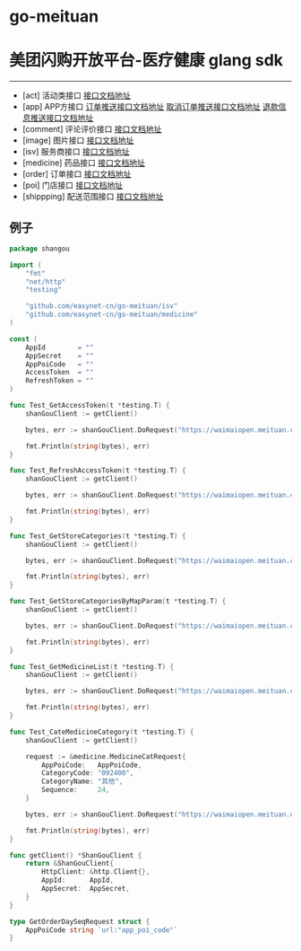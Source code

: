 # go-meituan 
# 美团闪购开放平台-医疗健康 glang sdk

---

- [act] 活动类接口 [接口文档地址](https://open-shangou.meituan.com/home/doc/medical/25) 
- [app] APP方接口 [订单推送接口文档地址](https://open-shangou.meituan.com/home/doc/medical/27)  [取消订单推送接口文档地址](https://open-shangou.meituan.com/home/doc/medical/28) [退款信息推送接口文档地址](https://open-shangou.meituan.com/home/doc/medical/29) 
- [comment] 评论评价接口 [接口文档地址](https://open-shangou.meituan.com/home/doc/medical/24) 
- [image] 图片接口 [接口文档地址](https://open-shangou.meituan.com/home/doc/medical/30) 
- [isv] 服务商接口 [接口文档地址](https://open-shangou.meituan.com/home/guide/medical/10686) 
- [medicine] 药品接口 [接口文档地址](https://open-shangou.meituan.com/home/doc/medical/23) 
- [order] 订单接口 [接口文档地址](https://open-shangou.meituan.com/home/doc/medical/26) 
- [poi] 门店接口 [接口文档地址](https://open-shangou.meituan.com/home/doc/medical/21) 
- [shippping] 配送范围接口 [接口文档地址](https://open-shangou.meituan.com/home/doc/medical/22) 

## 例子

```go
package shangou

import (
	"fmt"
	"net/http"
	"testing"

	"github.com/easynet-cn/go-meituan/isv"
	"github.com/easynet-cn/go-meituan/medicine"
)

const (
	AppId        = ""
	AppSecret    = ""
	AppPoiCode   = ""
	AccessToken  = ""
	RefreshToken = ""
)

func Test_GetAccessToken(t *testing.T) {
	shanGouClient := getClient()

	bytes, err := shanGouClient.DoRequest("https://waimaiopen.meituan.com/api/v1/oauth/authorize", "GET", "", &isv.GetAccessTokenRequest{AppPoiCode: AppPoiCode, ResponseType: "token"})

	fmt.Println(string(bytes), err)
}

func Test_RefreshAccessToken(t *testing.T) {
	shanGouClient := getClient()

	bytes, err := shanGouClient.DoRequest("https://waimaiopen.meituan.com/api/v1/oauth/token", "POST", "", &isv.RefreshAccessTokenRequest{GrantType: "refresh_token", RefreshToken: RefreshToken})

	fmt.Println(string(bytes), err)
}

func Test_GetStoreCategories(t *testing.T) {
	shanGouClient := getClient()

	bytes, err := shanGouClient.DoRequest("https://waimaiopen.meituan.com/api/v1/medicineCat/list", "GET", "", &medicine.MedicineCatListRequest{AppPoiCode: AppPoiCode})

	fmt.Println(string(bytes), err)
}

func Test_GetStoreCategoriesByMapParam(t *testing.T) {
	shanGouClient := getClient()

	bytes, err := shanGouClient.DoRequest("https://waimaiopen.meituan.com/api/v1/medicineCat/list", "GET", "", map[string]interface{}{"app_poi_code": AppPoiCode})

	fmt.Println(string(bytes), err)
}

func Test_GetMedicineList(t *testing.T) {
	shanGouClient := getClient()

	bytes, err := shanGouClient.DoRequest("https://waimaiopen.meituan.com/api/v1/medicine/list", "GET", AccessToken, &medicine.MedicineListRequest{AppPoiCode: AppPoiCode, Offset: 0, Limit: 200})

	fmt.Println(string(bytes), err)
}

func Test_CateMedicineCategory(t *testing.T) {
	shanGouClient := getClient()

	request := &medicine.MedicineCatRequest{
		AppPoiCode:   AppPoiCode,
		CategoryCode: "092400",
		CategoryName: "其他",
		Sequence:     24,
	}

	bytes, err := shanGouClient.DoRequest("https://waimaiopen.meituan.com/api/v1/medicineCat/save", "POST", AccessToken, request)

	fmt.Println(string(bytes), err)
}

func getClient() *ShanGouClient {
	return &ShanGouClient{
		HttpClient: &http.Client{},
		AppId:      AppId,
		AppSecret:  AppSecret,
	}
}

type GetOrderDaySeqRequest struct {
	AppPoiCode string `url:"app_poi_code"`
}
```

